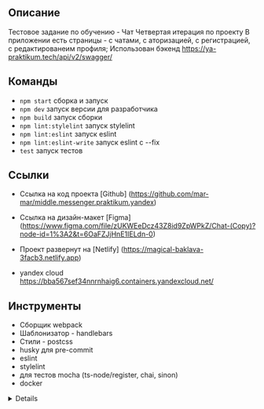 ## Описание

Тестовое задание по обучению - Чат
Четвертая итерация по проекту
В приложении есть страницы - с чатами, с аторизацией, с регистрацией, с редактированеим профиля;
Использован бэкенд https://ya-praktikum.tech/api/v2/swagger/


## Команды

- `npm start` сборка и запуск
- `npm dev` запуск версии для разработчика
- `npm build` запуск сборки
- `npm lint:stylelint` запуск stylelint
- `npm lint:eslint` запуск eslint
- `npm lint:eslint-write` запуск eslint с --fix
- `test` запуск тестов

## Ссылки

- Ссылка на код проекта [Github] (https://github.com/mar-mar/middle.messenger.praktikum.yandex)
- Ссылка на дизайн-макет [Figma] (https://www.figma.com/file/zUKWEeDcz43Z8id9ZpWPkZ/Chat-(Copy)?node-id=1%3A2&t=6OaFZJjHnE1IELdn-0)
- Проект развернут на [Netlify] (https://magical-baklava-3facb3.netlify.app)

- yandex cloud https://bba567sef34nnrnhaig6.containers.yandexcloud.net/

## Инструменты
- Сборщик webpack
- Шаблонизатор - handlebars
- Стили - postcss
- husky для pre-commit
- eslint 
- stylelint
- для тестов mocha (ts-node/register, chai, sinon)
- docker

<details>

удадить husky и хуки

`npm uninstall husky && git config --unset core.hooksPath`

docker
```
docker build -t chat-app:dev -f Dockerfile .
docker run -p 3000:3000 -it chat-app:dev
cntl-p+cntl-q

docker container ps
docker stop <CONTAINER ID>
```

</details>
